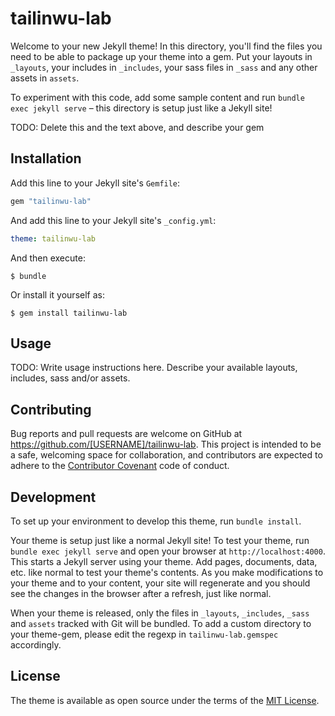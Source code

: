 # tailinwu-lab

Welcome to your new Jekyll theme! In this directory, you'll find the files you need to be able to package up your theme into a gem. Put your layouts in `_layouts`, your includes in `_includes`, your sass files in `_sass` and any other assets in `assets`.

To experiment with this code, add some sample content and run `bundle exec jekyll serve` – this directory is setup just like a Jekyll site!

TODO: Delete this and the text above, and describe your gem

## Installation

Add this line to your Jekyll site's `Gemfile`:

```ruby
gem "tailinwu-lab"
```

And add this line to your Jekyll site's `_config.yml`:

```yaml
theme: tailinwu-lab
```

And then execute:

    $ bundle

Or install it yourself as:

    $ gem install tailinwu-lab

## Usage

TODO: Write usage instructions here. Describe your available layouts, includes, sass and/or assets.

## Contributing

Bug reports and pull requests are welcome on GitHub at https://github.com/[USERNAME]/tailinwu-lab. This project is intended to be a safe, welcoming space for collaboration, and contributors are expected to adhere to the [Contributor Covenant](https://www.contributor-covenant.org/) code of conduct.

## Development

To set up your environment to develop this theme, run `bundle install`.

Your theme is setup just like a normal Jekyll site! To test your theme, run `bundle exec jekyll serve` and open your browser at `http://localhost:4000`. This starts a Jekyll server using your theme. Add pages, documents, data, etc. like normal to test your theme's contents. As you make modifications to your theme and to your content, your site will regenerate and you should see the changes in the browser after a refresh, just like normal.

When your theme is released, only the files in `_layouts`, `_includes`, `_sass` and `assets` tracked with Git will be bundled.
To add a custom directory to your theme-gem, please edit the regexp in `tailinwu-lab.gemspec` accordingly.

## License

The theme is available as open source under the terms of the [MIT License](https://opensource.org/licenses/MIT).
